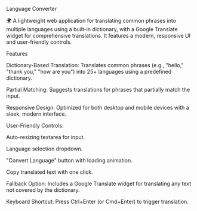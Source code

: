 Language Converter

🌍 A lightweight web application for translating common phrases into multiple languages using a built-in dictionary, with a Google Translate widget for comprehensive translations. It features a modern, responsive UI and user-friendly controls.

Features

Dictionary-Based Translation: Translates common phrases (e.g., "hello," "thank you," "how are you") into 25+ languages using a predefined dictionary.

Partial Matching: Suggests translations for phrases that partially match the input.

Responsive Design: Optimized for both desktop and mobile devices with a sleek, modern interface.

User-Friendly Controls:

Auto-resizing textarea for input.

Language selection dropdown.

"Convert Language" button with loading animation.

Copy translated text with one click.

Fallback Option: Includes a Google Translate widget for translating any text not covered by the dictionary.

Keyboard Shortcut: Press Ctrl+Enter (or Cmd+Enter) to trigger translation.
